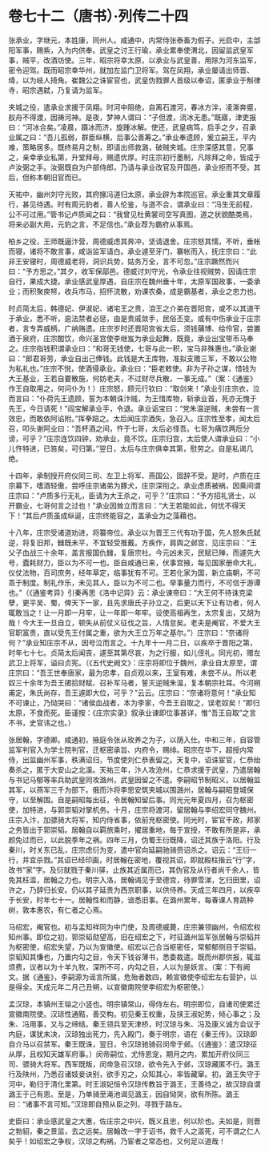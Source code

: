 # 卷七十二（唐书）·列传二十四

张承业，字继元，本姓康，同州人。咸通中，内常侍张泰畜为假子。光启中，主郃阳军事，赐紫，入为内供奉。武皇之讨王行瑜，承业累奉使渭北，因留监武皇军事，贼平，改酒坊使。三年，昭宗将幸太原，以承业与武皇善，用除为河东监军，密令迎驾。既而昭宗幸华州，就加左监门卫将军。驾在凤翔，承业屡请出师晋、绛，以为岐人掎角。崔魏公之诛宦官也，武皇伪戮罪人首级以奉诏，匿承业于斛律寺，昭宗遇弑，乃复请为监军。

夹城之役，遣承业求援于凤翔。时河中阻绝，自离石渡河，春冰方泮，凌澌奔蹙，舣舟不得渡，因祷河神。是夜，梦神人谓曰：“子但渡，流冰无患。”既寤，津吏报曰：“河冰合矣。”凌晨，蹑冰而济，旋踵冰解。使还，武皇病笃，启手之夕，召承业属之曰：“吾儿孤弱，群臣纵横，后事公善筹之。”承业奉遗顾，爰立嗣王，平内难，策略居多。既终易月之制，即请出师救潞，破贼夹城。庄宗深感其意，兄事之，亲幸承业私第，升堂拜母，赐遗优厚。时庄宗初行墨制，凡除拜之命，皆成于卢汝弼之手。汝弼既自为户部侍郎，乃请与承业改官及开国邑，承业拒而不受。其后，但称本朝旧官而已。

天祐中，幽州刘守光败，其府掾冯道归太原，承业辟为本院巡官。承业重其文章履行，甚见待遇。时有周元豹者，善人伦鉴，与道不合，谓承业曰：“冯生无前程，公不可过用。”管书记卢质闻之曰：“我曾见杜黄裳司空写真图，道之状貌酷类焉，将来必副大用，元豹之言，不足信也。”承业荐为霸府从事焉。

柏乡之役，王师既逼汴营，周德威虑其奔冲，坚请退舍。庄宗怒其懦，不听，垂帐而寝，诸将不敢言事，咸诣监军请白。承业遽至牙门，褰帐而入，抚庄宗曰：“此非王安寝时，周德威老将，洞识兵势，姑务万全，言不可忽。”庄宗蹶然而兴曰：“予方思之。”其夕，收军保鄗邑。德威讨刘守光，令承业往视贼势，因请庄宗自行，果成大捷。承业感武皇厚遇，自庄宗在魏州垂十年，太原军国政事，一委承业；而积聚庾帑，收兵市马，招怀流散，劝课农桑，成是霸基者，承业之忠力也。

时贞简太后，韩德妃、伊淑妃、诸宅王之贵，洎王之介弟在晋阳宫，或不以其道干于承业，悉不听，逾法禁者必惩，由是贵戚敛手，民俗丕变。或有中伤承业于庄宗者，言专弄威柄，广纳赂遗。庄宗岁时还晋阳宫省太后，须钱蒱博、给伶官，尝置酒于泉府，庄宗酣饮，命兴圣宫使李继岌为承业起舞，既竟，承业出宝带币马奉之。庄宗指钱积谓承业曰：“和哥无钱使，七哥与此一积，宝马非殊惠也。”承业谢曰：“郎君哥劳，承业自出己俸钱。此钱是大王库物，准拟支赡三军，不敢以公物为私礼也。”庄宗不悦，使酒侵承业。承业曰：“臣老敕使。非为子孙之谋，惜钱为大王基业，王若自要散施，何妨老夫，不过财尽兵散，一事无成。”（案：《通鉴》作王自取用之，何问仆为！）庄宗怒，顾元行钦曰：“取剑来！”承业引庄宗衣，泣而言曰：“仆荷先王遗顾，誓为本朝诛汴贼，为王惜库物，斩承业首，死亦无愧于先王，今日请死！”阎宝解承业手，令退。承业诟宝曰：“党朱温逆贼，未尝有一言效忠，而敢依阿谄附。”挥拳踣之。太后闻庄宗酒失，急召入。庄宗性至孝，闻太后召，叩头谢阿业曰：“吾杯酒之间，忤于七哥，太后必怪吾。七哥为痛饮两卮分谤，可乎？”庄宗连饮四钟，劝承业，竟不饮。庄宗归宫，太后使人谓承业曰：“小儿忤特进，已笞矣，可归第。”翌日，太后与庄宗俱幸其第，慰劳之。自是私谒几绝。

十四年，承制授开府仪同三司、左卫上将军、燕国公，固辞不受。是时，卢质在庄宗幕下，嗜酒轻傲，尝呼庄宗诸弟为豚犬，庄宗深衔之。承业虑质被祸，因乘间谓庄宗曰：“卢质多行无礼，臣请为大王杀之，可乎？”庄宗曰：“予方招礼贤士，以开霸业，七哥何言之过也！”承业因耸立而言曰：“大王若能如此，何忧不得天下！”其后卢质虽成纵诞，庄宗终能容之，盖承业为之藻藉也。

十八年，庄宗受诸道劝进，将纂帝位。承业以为晋王三代有功于国，先人怒朱氏弑逆，将复旧邦，雠既未平，不宜轻受推戴。方疾作，肩舆之邺宫，见庄宗曰：“王父子血战三十余年，盖言报国仇雠，复唐宗社。今元凶未灭，民赋已殚，而遽先大号，蠹耗财力，臣以为不可一也。臣自咸通已来，伏事宫掖，每见国家册命大礼，仪仗法物，百司庶务，经年草定，临事犹有不可。王若化家为国，新立庙朝，不可乖于制度。制礼作乐，未见其人，臣以为不可二也。举事量力而行，不可信于游谭也。”（《通鉴考异》引秦再思《洛中记异》云：承业谏帝曰：“大王何不待诛克梁孽，更平吴、蜀，俾天下一家，且先求唐氏子孙立之，后更以天下让有功者，何人辄敢当之！让一月即一月牢，让一年即一年牢。设使高祖再生，太宗复出，又胡为哉！今大王一旦自立，顿失从前仗义征伐之旨，人情怠矣。老夫是阉官，不爱大王官职富贵，直以受先王付属之重，欲为大王立万年之基尔。”）庄宗曰：“奈诸将何？”承业知庄宗不从，因号泣而言之。十九年十一月二日，以疾卒于晋阳之第，时年七十七。贞简太后闻丧，遽至其第尽哀，为之行服，如儿侄礼。同光初，赠左武卫上将军，谥曰贞宪。（《五代史阙文》：庄宗将即位于魏州，承业自太原至，谓庄宗曰：“吾王世奉唐家，最为忠孝，自贞观以来，王室有难，未尝不从。所以老奴三十余年为吾王捃拾财赋、召补军马者，誓灭逆贼朱温，复本朝宗社耳。今河朔甫定，朱氏尚存，吾王遽即大位，可乎？”云云。庄宗曰：“奈诸将意何！”承业知不可谏止，乃恸哭曰：“诸侯血战者，本为李家，今吾王自取之，误老奴矣！”即归太原，不食而死。臣谨按：《庄宗实录》叙承业谏即位事甚详，惟“吾王自取”之言不书，史官讳之也。）

张居翰，字德卿。咸通初，掖庭令张从玫养之为子，以荫入仕。中和三年，自容管监军判官入为学士院判官，迁枢密承旨、内府令，赐绯。昭宗在华下，超授内常侍，出监幽州军事，秩满诏归，节度使刘仁恭表留之。天复中，诏诛宦官，仁恭绐奏杀之，匿于大安山之北溪。天祐三年，汴人攻沧州，仁恭求援于武皇，乃遣居翰与书记马郁等率兵助武皇同攻潞州，武皇因留之不遣。李嗣昭节制昭义，以居翰监其军，以燕军三千为部下。俄而汴将李思安筑夹城以围潞州，居翰与嗣昭登城保守，以至解围。自是嗣昭每出征，令居翰知留后事。同光元年夏四月，召为枢密使，加特进，与郭崇韬对掌机务。十月，庄宗将渡河，留居翰与李绍宏同守魏州。庄宗入汴，加骠骑大将军，知内侍省事，依前充枢密使。同光时，宦官干政，邦家之务皆出于郭崇韬。居翰自以羁旅乘时，擢居重地，每于宣授，不敢有所是非，承颜免过而已，以此脱季年之祸。四年三月，伪蜀王衍既降，诏迁其族于洛阳。行及秦川，时关东已乱，庄宗虑衍为变，遣中官向延嗣驰骑赍诏杀之。诏云：“王衍一行，并宜杀戮。”其诏已经印画，时居翰在密地，覆视其诏，即就殿柱揩云“行”字，改书“家”字。及衍就戮于秦川驿，止族其近属而已，其伪官及从行者尚千余人，皆免其枉滥，居翰之力也。明宗入洛，居翰谒见于至德宫，待罪雪涕，乞归田里，诏许之，乃辞归长安。仍以其子延贵为西京职事，以供侍养。天成三年四月，以疾卒于长安，时年七十一。居翰性和而静，谙悉旧事。在潞州累年，每春课人育蔬种树，敦本惠农，有仁者之心焉。

马绍宏，阉官也。初与孟知祥同为中门使，及周德威薨，庄宗兼领幽州，令绍宏权知州事。即位之初，郭崇韬勋望高，旧在绍宏之下，时征潞州监军张居翰与崇韬并为枢密使，绍宏失望，乃以为宣徽使。绍宏以己合当枢密任，常郁郁侧目于崇韬。崇韬知其慊也，乃置内勾之目，令天下钱谷薄书，悉委裁遣。既而州郡供报，辄滋烦费，议者以为十羊九牧，深所不可，内勾之目，人以为是妖言。（案：下有阙文。据《通鉴》，李嗣源为谣言所属，危殆者数四，赖宣徽使李绍宏左右营护，以是得全。天成元年二月己丑朔，以宣徽南院使李绍宏为枢密使。）

孟汉琼，本镇州王镕之小竖也。明宗镇常山，得侍左右。明宗即位，自诸司使累迁宣徽南院使。汉琼性通黠，善交构。初见秦王权重，及挟王淑妃势，倾心事之；及朱、冯用事，又与之缔结。秦王领兵至天津桥，时汉琼与朱、冯及康义诚方会议于内庭，谋犹未决，汉琼独出死力，先入殿门，奏于明宗，语在《秦王传》。汉琼即自介马以召禁军。秦王既诛，翌日，令汉琼驰骑召闵帝于邺。（《通鉴》：遣汉琼征从厚，且权知天雄军府事。）闵帝嗣位，尤恃恩宠，期月之内，累加开府仪同三司、骠骑大将军。西军既叛，闵帝急召汉琼，欲令先入于邺，汉琼藏匿不行。潞王行及陕州，乃悉召诸妓妾诀别，欲手刃之，众知其心，率皆藏窜。初，潞王失守于河中，勒归于清化里第。时王淑妃恒令汉琼传教旨于潞王，王善待之，故汉琼自谓潞王于己有恩。至是，乃单骑至渑池谒见潞王，因自恸哭，欲有所陈。潞王曰：“诸事不言可知。”汉琼即自预从臣之列，寻戮于路左。

史臣曰：承业感武皇之大惠，佐庄宗之中兴，既义且忠，何以阶也。夫如是，则晋之勃貂，秦之景监，去之远矣。居翰改一字于诏书，救千人之滥死，可不谓之仁人矣乎！如绍宏之争权，汉琼之构祸，乃宦者之常态也，又何足以道哉！
